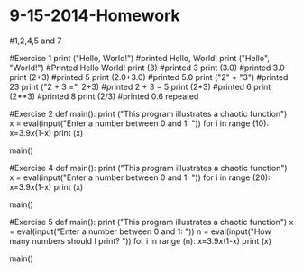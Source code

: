 9-15-2014-Homework
==================

#1,2,4,5 and 7

#Exercise 1
print ("Hello, World!")
#printed Hello, World!
print ("Hello", "World!")
#Printed Hello World!
print (3)
#printed 3
print (3.0)
#printed 3.0
print (2+3)
#printed 5
print (2.0+3.0)
#printed 5.0
print ("2" + "3")
#printed 23
print ("2 + 3 =", 2+3)
#printed 2 + 3 = 5
print (2*3)
#printed 6
print (2**3)
#printed 8
print (2/3)
#printed 0.6 repeated

#Exercise 2
def main():
    print ("This program illustrates a chaotic function")
    x = eval(input("Enter a number between 0 and 1: "))
    for i in range (10):
        x=3.9*x*(1-x)
        print (x)

main()

#Exercise 4
def main():
    print ("This program illustrates a chaotic function")
    x = eval(input("Enter a number between 0 and 1: "))
    for i in range (20):
        x=3.9*x*(1-x)
        print (x)

main()


#Exercise 5
def main():
    print ("This program illustrates a chaotic function")
    x = eval(input("Enter a number between 0 and 1: "))
    n = eval(input("How many numbers should I print? "))
    for i in range (n):
        x=3.9*x*(1-x)
        print (x)

main()

